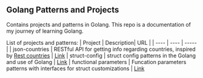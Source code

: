 ## Golang Patterns and Projects

Contains projects and patterns in Golang. This repo is a documentation of my journey of learning Golang.

List of projects and patterns:
| Project | Description| URL |
| ---- | ---- | ----- |
| json-countries | RESTful API for getting info regarding countries, inspired by [Rest countries](https://restcountries.com/) | [Link](https://github.com/rakesh-gupta29/golang-projects/tree/json-countries/json-countries)
| struct-config | struct config patterns in the Golang and use of Golang | [Link](https://github.com/rakesh-gupta29/golang-projects/tree/struct-config/struct-config)
| functional parameters | Funcation parameters patterns with interfaces for struct customizations | [Link](https://github.com/rakesh-gupta29/golang-projects/tree/functional-params/functional-params)
